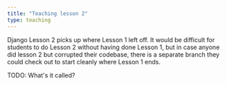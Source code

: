 ```yaml
---
title: "Teaching lesson 2"
type: teaching
---
```


Django Lesson 2 picks up where Lesson 1 left off. It would be difficult for
students to do Lesson 2 without having done Lesson 1, but in case anyone did
lesson 2 but corrupted their codebase, there is a separate branch they could
check out to start cleanly where Lesson 1 ends. 

TODO: What's it called?
